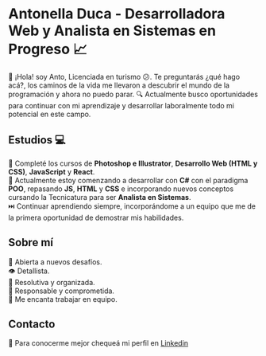 # Antonella Duca - Desarrolladora Web y Analista en Sistemas en Progreso :chart_with_upwards_trend: 
👋 ¡Hola! soy Anto, Licenciada en turismo :confused:. Te preguntarás ¿qué hago acá?, los caminos de la vida me llevaron a descubrir el mundo de la programación y ahora no puedo parar.
:mag: Actualmente busco oportunidades para continuar con mi aprendizaje y desarrollar laboralmente todo mi potencial en este campo.

## Estudios :computer:
:pushpin: Completé los cursos de **Photoshop e Illustrator**, **Desarrollo Web (HTML y CSS)**, **JavaScript** y **React**.<br>
:pushpin: Actualmente estoy comenzando a desarrollar con **C#** con el paradigma **POO**, repasando **JS**, **HTML** y **CSS** e incorporando nuevos conceptos cursando la Tecnicatura para ser **Analista en Sistemas**.<br>
:next_track_button: Continuar aprendiendo siempre, incorporándome a un equipo que me de la primera oportunidad de demostrar mis habilidades.

## Sobre mí
:muscle: Abierta a nuevos desafíos.<br>
:eye: Detallista.<br>
:jigsaw: Resolutiva y organizada.<br>
:1st_place_medal: Responsable y comprometida. <br>
:heart_decoration: Me encanta trabajar en equipo.

## Contacto
:incoming_envelope: Para conocerme mejor chequeá mi perfil en [Linkedin](https://www.linkedin.com/in/antonella-duca/)

<!---
anto-duca/anto-duca is a special ✨ repository because its `README.md` (this file) appears on your GitHub profile.
You can click the Preview link to take a look at your changes.
--->
